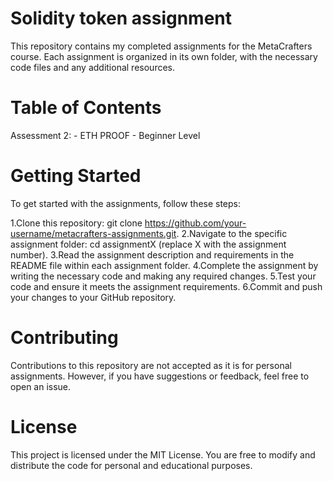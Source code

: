 # Solidity token assignment
This repository contains my completed assignments for the MetaCrafters course. Each assignment is organized in its own folder, with the necessary code files and any additional resources.
 
# Table of Contents
Assessment 2: - ETH PROOF - Beginner Level

# Getting Started
To get started with the assignments, follow these steps:

1.Clone this repository: git clone https://github.com/your-username/metacrafters-assignments.git.
2.Navigate to the specific assignment folder: cd assignmentX (replace X with the assignment number).
3.Read the assignment description and requirements in the README file within each assignment folder.
4.Complete the assignment by writing the necessary code and making any required changes.
5.Test your code and ensure it meets the assignment requirements.
6.Commit and push your changes to your GitHub repository.

# Contributing
Contributions to this repository are not accepted as it is for personal assignments. However, if you have suggestions or feedback, feel free to open an issue.

# License
This project is licensed under the MIT License. You are free to modify and distribute the code for personal and educational purposes.
